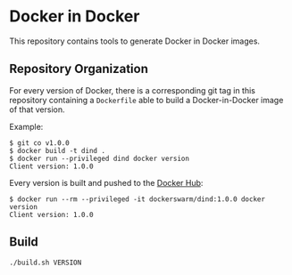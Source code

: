# Docker in Docker

This repository contains tools to generate Docker in Docker images.

## Repository Organization

For every version of Docker, there is a corresponding git tag in this repository containing a `Dockerfile`
able to build a Docker-in-Docker image of that version.

Example:
```
$ git co v1.0.0
$ docker build -t dind .
$ docker run --privileged dind docker version
Client version: 1.0.0
```

Every version is built and pushed to the [Docker Hub](https://hub.docker.com/u/dockerswarm/dind):

```
$ docker run --rm --privileged -it dockerswarm/dind:1.0.0 docker version
Client version: 1.0.0
```

## Build

```
./build.sh VERSION
```
